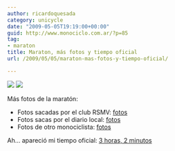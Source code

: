 ```yaml
---
author: ricardoquesada
category: unicycle
date: "2009-05-05T19:19:00+00:00"
guid: http://www.monociclo.com.ar/?p=85
tag:
- maraton
title: Maraton, más fotos y tiempo oficial
url: /2009/05/05/maraton-mas-fotos-y-tiempo-oficial/

---
```


[![](http://www.rmsv-duesseldorf.de/1doimage/2009_Marathon/IMGP5527.jpg)](http://www.rmsv-duesseldorf.de/1doimage/2009_Marathon/IMGP5527.jpg)
[![](http://www.rmsv-duesseldorf.de/1doimage/2009_Marathon/IMGP5671.jpg)](http://www.rmsv-duesseldorf.de/1doimage/2009_Marathon/IMGP5671.jpg)

Más fotos de la maratón:

- Fotos sacadas por el club
  RSMV: [fotos](http://www.rmsv-duesseldorf.de/1doimage/vorschau.php?cat=38)
- Fotos sacas por el diario
  local: [fotos](http://www.rp-online.de/public/bildershowinline/regional/duesseldorf/duesseldorf-stadt/duesseldorf-marathon/44105?sel=foto)
- Fotos de otro
  monociclista: [fotos](http://picasaweb.google.de/pelleho/EinradmarathonInDusseldorf?authkey=Gv1sRgCL6M3uLM4Jv4rgE#)

Ah... apareció mi tiempo
oficial: [3 horas, 2 minutos](http://ergebnisse.metrogroup-marathon.eu/suche.php?_event=E&_field=START_NO&_string=5014&limit=50&imageField.x=34&imageField.y=4)
